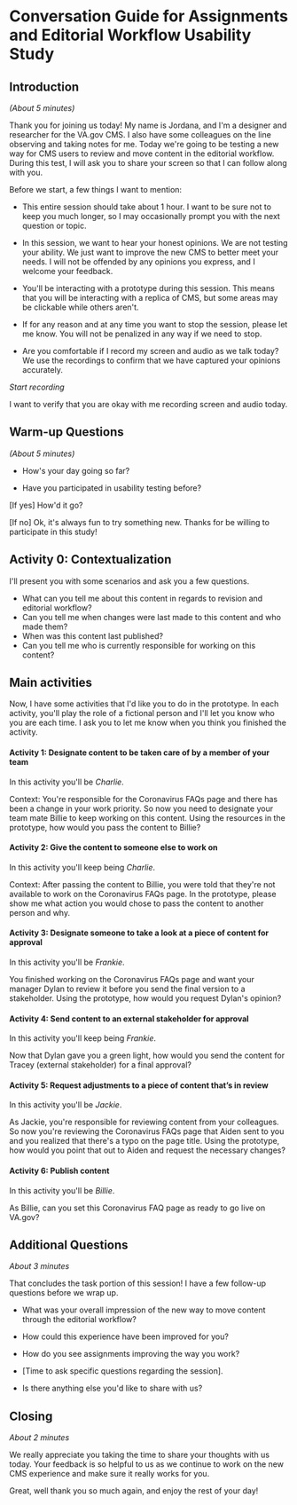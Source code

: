 # Conversation Guide for Assignments and Editorial Workflow Usability Study

## Introduction

_(About 5 minutes)_

Thank you for joining us today! My name is Jordana, and I'm a designer and researcher for the VA.gov CMS. I also have some colleagues on the line observing and taking notes for me. Today we're going to be testing a new way for CMS users to review and move content in the editorial workflow. During this test, I will ask you to share your screen so that I can follow along with you.

Before we start, a few things I want to mention:

* This entire session should take about 1 hour. I want to be sure not to keep you much longer, so I may occasionally prompt you with the next question or topic.

* In this session, we want to hear your honest opinions. We are not testing your ability. We just want to improve the new CMS to better meet your needs. I will not be offended by any opinions you express, and I welcome your feedback.

* You'll be interacting with a prototype during this session. This means that you will be interacting with a replica of CMS, but some areas may be clickable while others aren't.

* If for any reason and at any time you want to stop the session, please let me know. You will not be penalized in any way if we need to stop.

* Are you comfortable if I record my screen and audio as we talk today? We use the recordings to confirm that we have captured your opinions accurately.

_Start recording_

I want to verify that you are okay with me recording screen and audio today.


## Warm-up Questions

_(About 5 minutes)_

* How's your day going so far?

* Have you participated in usability testing before?

[If yes] How'd it go?

[If no] Ok, it's always fun to try something new. Thanks for be willing to participate in this study!


## Activity 0: Contextualization

I'll present you with some scenarios and ask you a few questions.

- What can you tell me about this content in regards to revision and editorial workflow?
- Can you tell me when changes were last made to this content and who made them?
- When was this content last published?
- Can you tell me who is currently responsible for working on this content?

## Main activities

Now, I have some activities that I'd like you to do in the prototype. In each activity, you'll play the role of a fictional person and I'll let you know who you are each time. I ask you to let me know when you think you finished the activity.

#### Activity 1: Designate content to be taken care of by a member of your team 

In this activity you'll be _Charlie_.

Context: You're responsible for the Coronavirus FAQs page and there has been a change in your work priority. So now you need to designate your team mate Billie to keep working on this content. Using the resources in the prototype, how would you pass the content to Billie?

#### Activity 2: Give the content to someone else to work on

In this activity you'll keep being _Charlie_.

Context: After passing the content to Billie, you were told that they're not available to work on the Coronavirus FAQs page. In the prototype, please show me what action you would chose to pass the content to another person and why. 

#### Activity 3: Designate someone to take a look at a piece of content for approval

In this activity you'll be _Frankie_.

You finished working on the Coronavirus FAQs page and want your manager Dylan to review it before you send the final version to a stakeholder. Using the prototype, how would you request Dylan's opinion?

#### Activity 4: Send content to an external stakeholder for approval

In this activity you'll keep being _Frankie_.

Now that Dylan gave you a green light, how would you send the content for Tracey (external stakeholder) for a final approval?


#### Activity 5: Request adjustments to a piece of content that’s in review

In this activity you'll be _Jackie_.

As Jackie, you're responsible for reviewing content from your colleagues. So now you're reviewing the Coronavirus FAQs page that Aiden sent to you and you realized that there's a typo on the page title. Using the prototype, how would you point that out to Aiden and request the necessary changes?

#### Activity 6: Publish content

In this activity you'll be _Billie_.

As Billie, can you set this Coronavirus FAQ page as ready to go live on VA.gov?

## Additional Questions

_About 3 minutes_

That concludes the task portion of this session! I have a few follow-up questions before we wrap up.

* What was your overall impression of the new way to move content through the editorial workflow?

* How could this experience have been improved for you?

* How do you see assignments improving the way you work?

* [Time to ask specific questions regarding the session].

* Is there anything else you'd like to share with us?


## Closing

_About 2 minutes_

We really appreciate you taking the time to share your thoughts with us today. Your feedback is so helpful to us as we continue to work on the new CMS experience and make sure it really works for you.

Great, well thank you so much again, and enjoy the rest of your day!
